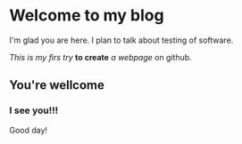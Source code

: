 # Welcome to my blog

I'm glad you are here. I plan to talk about testing of software.

*This is my firs try* **to create** _a webpage_ on github.

## You're wellcome

### I see you!!!

Good day!
